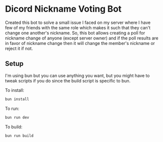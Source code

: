 # Dicord Nickname Voting Bot
Created this bot to solve a small issue I faced on my server where I have few of my friends with the same role which makes it such that they can't change one another's nickname. So, this bot allows creating a poll for nickname change of anyone (except server owner) and if the poll results are in favor of nickname change then it will change the member's nickname or reject it if not.

## Setup
I'm using bun but you can use anything you want, but you might have to tweak scripts if you do since the build script is specific to bun.

To install:
```bash
bun install
```

To run:
```bash
bun run dev
```

To build:
```bash
bun run build
```
